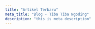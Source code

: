 ```yaml
---
title: "Artikel Terbaru"
meta_title: "Blog - Tiba Tiba Ngoding"
description: "this is meta description"
---
```


